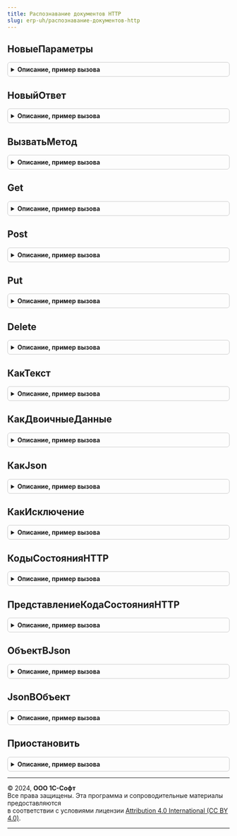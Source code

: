 ```yaml
---
title: Распознавание документов HTTP
slug: erp-uh/распознавание-документов-http
---
```



## НовыеПараметры
<details style="margin: 1em 0; padding: 0.5em; border: 1px solid #ccc; border-radius: 6px;">

<summary style="font-weight: bold; cursor: pointer;">Описание, пример вызова</summary>

```bsl

// Конструктор дополнительных параметров
//
// Возвращаемое значение:
//  Структура - позволяет задать дополнительные параметры:
//    * Заголовки - Соответствие из Строка
//    * Таймаут - Число - время ожидания осуществляемого соединения и операций, в секундах.
//                Значение по умолчанию - 30 сек.
//    * Данные - Неопределено, Строка, ДвоичныеДанные - произвольные данные, которые необходимо отправить в запросе.
//    * Json - Неопределено, Структура, Соответствие из Произвольный - Данные,
//                которые должны быть сериализованы в json и помещены в тело запроса.
//    * МаксимальноеКоличествоПовторов - Число - количество повторных попыток соединения/отправки запроса.
//        Между попытками выполняется задержка.
//        Если код состояния один из 413, 429, 503 и в ответе есть заголовок Retry-After,
//        то время задержки формируется из значения этого заголовка, иначе задержка берется равной Таймаут.
//        Значение по умолчанию: 0 - повторы не выполняются.
//
Функция НовыеПараметры() Экспорт
```

Пример вызова
```bsl
Результат = РаспознаваниеДокументовHTTP.НовыеПараметры() 
```
</details>

## НовыйОтвет
<details style="margin: 1em 0; padding: 0.5em; border: 1px solid #ccc; border-radius: 6px;">

<summary style="font-weight: bold; cursor: pointer;">Описание, пример вызова</summary>

```bsl

// Пакет ответа результата вызова метода HTTP.
//
// Возвращаемое значение:
//  Структура:
//   * Метод - Строка - имя HTTP-метода запроса
//   * URL - Строка - итоговый URL, по которому был выполнен запрос.
//   * КодСостояния - Число - Код состояния ответа..
//   * Заголовки - Соответствие из Строка - Заголовки ответа.
//   * Тело - ДвоичныеДанные - Тело ответа.
//   * Кодировка - Строка - код кодировки ответа.
//   * ВремяВыполнения - Число - время выполнения запроса в миллисекундах.
//   * Ошибки - Массив Из Строка - Список ошибок возникших в ходе выполнения запроса.
//
Функция НовыйОтвет() Экспорт
```

Пример вызова
```bsl
Результат = РаспознаваниеДокументовHTTP.НовыйОтвет() 
```
</details>

## ВызватьМетод
<details style="margin: 1em 0; padding: 0.5em; border: 1px solid #ccc; border-radius: 6px;">

<summary style="font-weight: bold; cursor: pointer;">Описание, пример вызова</summary>

```bsl

// Отправляет данные на указанный адрес для обработки с использованием указанного HTTP-метода.
//
// Параметры:
//   Метод - Строка - имя HTTP-метода для запроса.
//   URL - Строка - URL ресурса, к которому будет отправлен запрос.
//   ДополнительныеПараметры - См. РаспознаваниеДокументовHTTP.НовыеПараметры
//
// Возвращаемое значение:
//   См. РаспознаваниеДокументовHTTP.НовыйОтвет
//
Функция ВызватьМетод(Метод, URL, ДополнительныеПараметры = Неопределено) Экспорт
```

Пример вызова
```bsl
Результат = РаспознаваниеДокументовHTTP.ВызватьМетод(Метод, URL, ДополнительныеПараметры);
```
</details>

## Get
<details style="margin: 1em 0; padding: 0.5em; border: 1px solid #ccc; border-radius: 6px;">

<summary style="font-weight: bold; cursor: pointer;">Описание, пример вызова</summary>

```bsl

// Отправляет GET запрос
//
// Параметры:
//   URL - Строка - URL ресурса, к которому будет отправлен запрос.
//   ПараметрыЗапроса - Структура, Соответствие - параметры, которые будут отправлены в URL (часть после ?).
//   ДополнительныеПараметры - См. РаспознаваниеДокументовHTTP.НовыеПараметры
//
// Возвращаемое значение:
//   См. РаспознаваниеДокументовHTTP.НовыйОтвет.
//
Функция Get(URL, ПараметрыЗапроса = Неопределено, ДополнительныеПараметры = Неопределено) Экспорт
```

Пример вызова
```bsl
Результат = РаспознаваниеДокументовHTTP.Get(URL, ПараметрыЗапроса, ДополнительныеПараметры);
```
</details>

## Post
<details style="margin: 1em 0; padding: 0.5em; border: 1px solid #ccc; border-radius: 6px;">

<summary style="font-weight: bold; cursor: pointer;">Описание, пример вызова</summary>

```bsl

// Отправляет POST запрос
//
// Параметры:
//   URL - Строка - URL ресурса, к которому будет отправлен запрос.
//   Данные - Структура, Соответствие, Строка, ДвоичныеДанные - см. описание ДополнительныеПараметры.Данные.
//   ДополнительныеПараметры - См. РаспознаваниеДокументовHTTP.НовыеПараметры
//
// Возвращаемое значение:
//   См. РаспознаваниеДокументовHTTP.НовыйОтвет.
//
Функция Post(URL, Данные = Неопределено, ДополнительныеПараметры = Неопределено) Экспорт
```

Пример вызова
```bsl
Результат = РаспознаваниеДокументовHTTP.Post(URL, Данные, ДополнительныеПараметры);
```
</details>

## Put
<details style="margin: 1em 0; padding: 0.5em; border: 1px solid #ccc; border-radius: 6px;">

<summary style="font-weight: bold; cursor: pointer;">Описание, пример вызова</summary>

```bsl

// Отправляет PUT запрос
//
// Параметры:
//   URL - Строка - URL ресурса, к которому будет отправлен запрос.
//   Данные - Структура, Соответствие из Произвольный, Строка, ДвоичныеДанные - см. описание
//                           в ДополнительныеПараметры.Данные.
//   ДополнительныеПараметры - См. РаспознаваниеДокументовHTTP.НовыеПараметры
//
// Возвращаемое значение:
//   См. РаспознаваниеДокументовHTTP.НовыйОтвет
//
Функция Put(URL, Данные = Неопределено, ДополнительныеПараметры = Неопределено) Экспорт
```

Пример вызова
```bsl
Результат = РаспознаваниеДокументовHTTP.Put(URL, Данные, ДополнительныеПараметры);
```
</details>

## Delete
<details style="margin: 1em 0; padding: 0.5em; border: 1px solid #ccc; border-radius: 6px;">

<summary style="font-weight: bold; cursor: pointer;">Описание, пример вызова</summary>

```bsl

// Отправляет DELETE запрос
//
// Параметры:
//   URL - Строка - URL ресурса, к которому будет отправлен запрос.
//   Данные - Структура, Соответствие из Произвольный, Строка, ДвоичныеДанные - см. описание
//                           в ДополнительныеПараметры.Данные.
//   ДополнительныеПараметры - См. РаспознаваниеДокументовHTTP.НовыеПараметры
//
// Возвращаемое значение:
//   См. РаспознаваниеДокументовHTTP.НовыйОтвет
//
Функция Delete(URL, Данные = Неопределено, ДополнительныеПараметры = Неопределено) Экспорт
```

Пример вызова
```bsl
Результат = РаспознаваниеДокументовHTTP.Delete(URL, Данные, ДополнительныеПараметры);
```
</details>

## КакТекст
<details style="margin: 1em 0; padding: 0.5em; border: 1px solid #ccc; border-radius: 6px;">

<summary style="font-weight: bold; cursor: pointer;">Описание, пример вызова</summary>

```bsl

// Возвращает ответ сервера в виде текста.
//
// Параметры:
//   Ответ - См. РаспознаваниеДокументовHTTP.НовыйОтвет
//   Кодировка - Строка, КодировкаТекста - определяет кодировку текста.
//     Если значение не задано, то кодировка извлекается из Ответ.Кодировка.
//
// Возвращаемое значение:
//   Строка - ответ сервера в виде текста.
//
Функция КакТекст(Ответ, Кодировка = Неопределено) Экспорт
```

Пример вызова
```bsl
Результат = РаспознаваниеДокументовHTTP.КакТекст(Ответ, Кодировка);
```
</details>

## КакДвоичныеДанные
<details style="margin: 1em 0; padding: 0.5em; border: 1px solid #ccc; border-radius: 6px;">

<summary style="font-weight: bold; cursor: pointer;">Описание, пример вызова</summary>

```bsl

// Возвращает ответ сервера в виде текста.
//
// Параметры:
//   Ответ - См. РаспознаваниеДокументовHTTP.НовыйОтвет
//
// Возвращаемое значение:
//   ДвоичныеДанные - ответ сервера в виде двоичных данных.
//
Функция КакДвоичныеДанные(Ответ) Экспорт
```

Пример вызова
```bsl
Результат = РаспознаваниеДокументовHTTP.КакДвоичныеДанные(Ответ) 
```
</details>

## КакJson
<details style="margin: 1em 0; padding: 0.5em; border: 1px solid #ccc; border-radius: 6px;">

<summary style="font-weight: bold; cursor: pointer;">Описание, пример вызова</summary>

```bsl

// Возвращает ответ сервера в виде десериализованного значения JSON.
//
// Параметры:
//   Ответ - См. РаспознаваниеДокументовHTTP.НовыйОтвет
//
// Возвращаемое значение:
//   Соответствие из Произвольный- ответ сервера в виде десериализованного значения JSON.
//
Функция КакJson(Ответ) Экспорт
```

Пример вызова
```bsl
Результат = РаспознаваниеДокументовHTTP.КакJson(Ответ) 
```
</details>

## КакИсключение
<details style="margin: 1em 0; padding: 0.5em; border: 1px solid #ccc; border-radius: 6px;">

<summary style="font-weight: bold; cursor: pointer;">Описание, пример вызова</summary>

```bsl

// Возвращает ответ сервера в виде текста предназначенного для использования в ВызватьИсключение.
//
// Параметры:
//   Ответ - См. РаспознаваниеДокументовHTTP.НовыйОтвет
//   ТекстДляПользователя - Строка - Текст пояснения причины для пользователя.
//
// Возвращаемое значение:
//   Строка - ответ сервера в виде текста исключения.
//
Функция КакИсключение(Ответ, Знач ТекстДляПользователя = Неопределено) Экспорт
```

Пример вызова
```bsl
Результат = РаспознаваниеДокументовHTTP.КакИсключение(Ответ, ТекстДляПользователя);
```
</details>

## КодыСостоянияHTTP
<details style="margin: 1em 0; padding: 0.5em; border: 1px solid #ccc; border-radius: 6px;">

<summary style="font-weight: bold; cursor: pointer;">Описание, пример вызова</summary>

```bsl

// Структура именованных кодов состояний HTTP.
//
// Возвращаемое значение:
//   Структура - именованные коды состояний HTTP.
//
Функция КодыСостоянияHTTP() Экспорт
```

Пример вызова
```bsl
Результат = РаспознаваниеДокументовHTTP.КодыСостоянияHTTP() 
```
</details>

## ПредставлениеКодаСостоянияHTTP
<details style="margin: 1em 0; padding: 0.5em; border: 1px solid #ccc; border-radius: 6px;">

<summary style="font-weight: bold; cursor: pointer;">Описание, пример вызова</summary>

```bsl

// Возвращает текстовое представление переданного кода состояния HTTP.
//
// Параметры:
//   КодСостояния - Число - код состояния HTTP, для которого нужно получить текстовое представление.
//
// Возвращаемое значение:
//   Строка - текстовое представление кода состояния HTTP.
//
Функция ПредставлениеКодаСостоянияHTTP(КодСостояния) Экспорт
```

Пример вызова
```bsl
Результат = РаспознаваниеДокументовHTTP.ПредставлениеКодаСостоянияHTTP(КодСостояния) 
```
</details>

## ОбъектВJson
<details style="margin: 1em 0; padding: 0.5em; border: 1px solid #ccc; border-radius: 6px;">

<summary style="font-weight: bold; cursor: pointer;">Описание, пример вызова</summary>

```bsl

// Преобразование Объекта в JSON.
//
// Параметры:
//   Объект - Произвольный - данные, которые необходимо преобразовать в JSON.
//
// Возвращаемое значение:
//   Строка - объект в формате JSON.
//
Функция ОбъектВJson(Объект) Экспорт
```

Пример вызова
```bsl
Результат = РаспознаваниеДокументовHTTP.ОбъектВJson(Объект) 
```
</details>

## JsonВОбъект
<details style="margin: 1em 0; padding: 0.5em; border: 1px solid #ccc; border-radius: 6px;">

<summary style="font-weight: bold; cursor: pointer;">Описание, пример вызова</summary>

```bsl

// Преобразование JSON в Объект.
//
// Параметры:
//   Json - Поток, ДвоичныеДанные, Строка - данные в формате JSON.
//   Кодировка - Строка - кодировка текста JSON. Значение по умолчанию - utf-8.
//
// Возвращаемое значение:
//   Произвольный - значение, десериализованное из JSON.
//
Функция JsonВОбъект(Json, Кодировка = "utf-8") Экспорт
```

Пример вызова
```bsl
Результат = РаспознаваниеДокументовHTTP.JsonВОбъект(Json, Кодировка);
```
</details>

## Приостановить
<details style="margin: 1em 0; padding: 0.5em; border: 1px solid #ccc; border-radius: 6px;">

<summary style="font-weight: bold; cursor: pointer;">Описание, пример вызова</summary>

```bsl

// Приостанавливает работу программы на указанное количество секунд.
// Работает только в фоновых заданиях.
// При вызове не из фоновых заданий ничего не приостанавливает и не бросает исключений.
//
Процедура Приостановить(Секунд) Экспорт
```

Пример вызова
```bsl
РаспознаваниеДокументовHTTP.Приостановить(Секунд) 
```
</details>

---

© 2024, **ООО 1С-Софт**  
Все права защищены. Эта программа и сопроводительные материалы предоставляются  
в соответствии с условиями лицензии [Attribution 4.0 International (CC BY 4.0)](https://creativecommons.org/licenses/by/4.0/legalcode).

---
